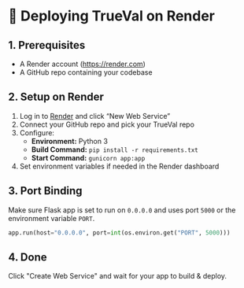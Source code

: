 # 🚀 Deploying TrueVal on Render

## 1. Prerequisites
- A Render account (https://render.com)
- A GitHub repo containing your codebase

## 2. Setup on Render
1. Log in to [Render](https://render.com) and click “New Web Service”
2. Connect your GitHub repo and pick your TrueVal repo
3. Configure:
   - **Environment:** Python 3
   - **Build Command:** `pip install -r requirements.txt`
   - **Start Command:** `gunicorn app:app`
4. Set environment variables if needed in the Render dashboard

## 3. Port Binding
Make sure Flask app is set to run on `0.0.0.0` and uses port `5000` or the environment variable `PORT`.

```python
app.run(host="0.0.0.0", port=int(os.environ.get("PORT", 5000)))
```

## 4. Done
Click "Create Web Service" and wait for your app to build & deploy.
